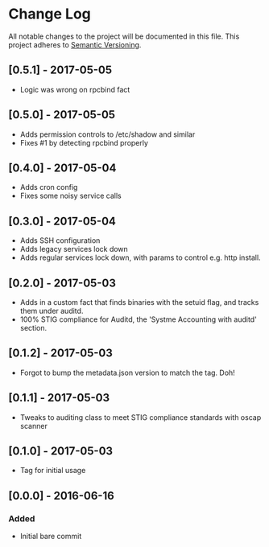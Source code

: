 # Change Log
All notable changes to the project will be documented in this file.
This project adheres to [Semantic Versioning](http://semver.org/).

## [0.5.1] - 2017-05-05
- Logic was wrong on rpcbind fact

## [0.5.0] - 2017-05-05
- Adds permission controls to /etc/shadow and similar
- Fixes #1 by detecting rpcbind properly

## [0.4.0] - 2017-05-04
- Adds cron config
- Fixes some noisy service calls

## [0.3.0] - 2017-05-04
- Adds SSH configuration
- Adds legacy services lock down
- Adds regular services lock down, with params to control e.g. http install.

## [0.2.0] - 2017-05-03
- Adds in a custom fact that finds binaries with the setuid flag, and tracks them under auditd.
- 100% STIG compliance for Auditd, the 'Systme Accounting with auditd' section.

## [0.1.2] - 2017-05-03
- Forgot to bump the metadata.json version to match the tag. Doh!

## [0.1.1] - 2017-05-03
- Tweaks to auditing class to meet STIG compliance standards with oscap scanner

## [0.1.0] - 2017-05-03
- Tag for initial usage

## [0.0.0] - 2016-06-16
### Added
- Initial bare commit
